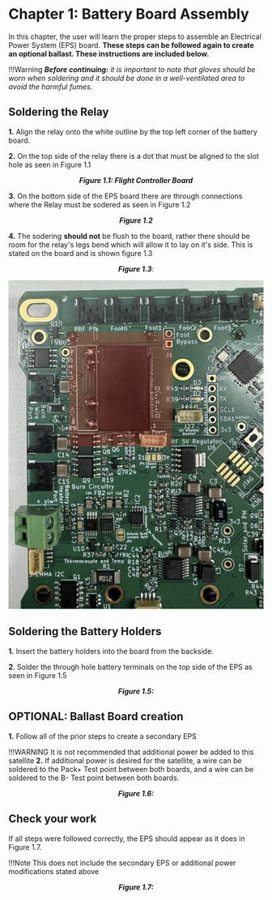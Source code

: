 # Chapter 1: Battery Board Assembly
In this chapter, the user will learn the proper steps to assemble an Electrical Power System (EPS) board. **These steps can be followed again to create an optional ballast. These instructions are included below.**

!!!Warning
    ***Before continuing:** it is important to note that gloves should be worn when soldering and it should be done in a well-ventilated area to avoid the harmful fumes.*</span>


## Soldering the Relay
**1.** Align the relay onto the white outline by the top left corner of the battery board.

**2.** On the top side of the relay there is a dot that must be aligned to the slot hole as seen in Figure 1.1
 
   *<p align="center">**Figure 1.1: Flight Controller Board** </p>*

**3.** On the bottom side of the EPS board there are through connections where the Relay must be sodered as seen in Figure 1.2




 *<p align="center">**Figure 1.2**  </p>* 



**4.** The sodering **should not** be flush to the board, rather there should be room for the   relay's legs bend which will allow it to lay on it's side. This is stated on the board and is shown figure 1.3

*<p align="center">**Figure 1.3**: </p>*
![Figure 1-2](images/RELAY.png)
 

   ## Soldering the Battery Holders
<div class="result" markdown>

**1.** Insert the battery holders into the board from the backside. 

**2**. Solder the through hole battery terminals on the top side of the EPS as seen in Figure 1.5
 *<p align="center">**Figure 1.5:** </p>*

## **OPTIONAL**: Ballast Board creation
<div class="result" markdown>



**1.** Follow all of the prior steps to create a secondary EPS

!!!WARNING
    It is not recommended that additional power be added to this satellite
**2.** If additional power is desired for the satellite, a wire can be soldered to the Pack+ Test point between both boards, and a wire can be soldered to the B- Test point between both boards.

 *<p align="center">**Figure 1.6:** </p>*
</div>

## Check your work
If all steps were followed correctly, the EPS should appear as it does in Figure 1.7.

!!!Note
    This does not include the secondary EPS or additional power modifications stated above

 *<p align="center">**Figure 1.7:** </p>*
  